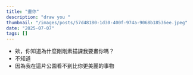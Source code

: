 ```yaml
---
title: "畫你"
description: "draw you "
thumbnail: "/images/posts/57d48180-1d30-400f-974a-9068b18536ee.jpeg"
date: "2025-07-07"
tags: []
---
```

- 欸，你知道為什麼剛剛素描課我要畫你嗎？
- 不知道
- 因為我在這片公園看不到比你更美麗的事物
